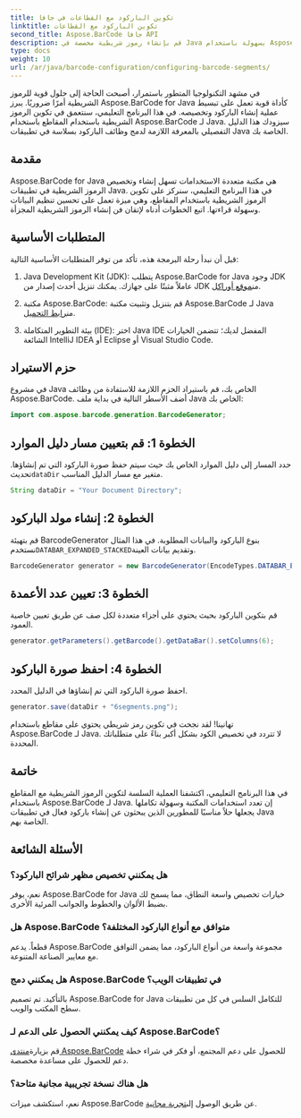 ```yaml
---
title: تكوين الباركود مع القطاعات في جافا
linktitle: تكوين الباركود مع القطاعات
second_title: Aspose.BarCode جافا API
description: قم بإنشاء رموز شريطية مخصصة في Java بسهولة باستخدام Aspose.BarCode. متعددة الاستخدامات وفعالة وصديقة للمطورين.
type: docs
weight: 10
url: /ar/java/barcode-configuration/configuring-barcode-segments/
---
```


في مشهد التكنولوجيا المتطور باستمرار، أصبحت الحاجة إلى حلول قوية للرموز الشريطية أمرًا ضروريًا. يبرز Aspose.BarCode for Java كأداة قوية تعمل على تبسيط عملية إنشاء الباركود وتخصيصه. في هذا البرنامج التعليمي، سنتعمق في تكوين الرموز الشريطية باستخدام المقاطع باستخدام Aspose.BarCode لـ Java. سيزودك هذا الدليل التفصيلي بالمعرفة اللازمة لدمج وظائف الباركود بسلاسة في تطبيقات Java الخاصة بك.

## مقدمة

Aspose.BarCode for Java هي مكتبة متعددة الاستخدامات تسهل إنشاء وتخصيص الرموز الشريطية في تطبيقات Java. في هذا البرنامج التعليمي، سنركز على تكوين الرموز الشريطية باستخدام المقاطع، وهي ميزة تعمل على تحسين تنظيم البيانات وسهولة قراءتها. اتبع الخطوات أدناه لإتقان فن إنشاء الرموز الشريطية المجزأة.

## المتطلبات الأساسية

قبل أن نبدأ رحلة البرمجة هذه، تأكد من توفر المتطلبات الأساسية التالية:

1.  Java Development Kit (JDK): يتطلب Aspose.BarCode for Java وجود JDK عاملاً مثبتًا على جهازك. يمكنك تنزيل أحدث إصدار من JDK من[موقع أوراكل](https://www.oracle.com/java/technologies/javase-downloads.html).

2.  مكتبة Aspose.BarCode: قم بتنزيل وتثبيت مكتبة Aspose.BarCode لـ Java من[رابط التحميل](https://releases.aspose.com/barcode/java/).

3. بيئة التطوير المتكاملة (IDE): اختر Java IDE المفضل لديك؛ تتضمن الخيارات الشائعة IntelliJ IDEA أو Eclipse أو Visual Studio Code.

## حزم الاستيراد

في مشروع Java الخاص بك، قم باستيراد الحزم اللازمة للاستفادة من وظائف Aspose.BarCode. أضف الأسطر التالية في بداية ملف Java الخاص بك:

```java
import com.aspose.barcode.generation.BarcodeGenerator;
```

## الخطوة 1: قم بتعيين مسار دليل الموارد

 حدد المسار إلى دليل الموارد الخاص بك حيث سيتم حفظ صورة الباركود التي تم إنشاؤها. تحديث`dataDir` متغير مع مسار الدليل المناسب.

```java
String dataDir = "Your Document Directory";
```

## الخطوة 2: إنشاء مولد الباركود

 قم بتهيئة BarcodeGenerator بنوع الباركود والبيانات المطلوبة. في هذا المثال نستخدم`DATABAR_EXPANDED_STACKED`وتقديم بيانات العينة.

```java
BarcodeGenerator generator = new BarcodeGenerator(EncodeTypes.DATABAR_EXPANDED_STACKED, "(01)98898765432106(3202)012345(15)991231");
```

## الخطوة 3: تعيين عدد الأعمدة

قم بتكوين الباركود بحيث يحتوي على أجزاء متعددة لكل صف عن طريق تعيين خاصية العمود.

```java
generator.getParameters().getBarcode().getDataBar().setColumns(6);
```

## الخطوة 4: احفظ صورة الباركود

احفظ صورة الباركود التي تم إنشاؤها في الدليل المحدد.

```java
generator.save(dataDir + "6segments.png");
```

تهانينا! لقد نجحت في تكوين رمز شريطي يحتوي على مقاطع باستخدام Aspose.BarCode لـ Java. لا تتردد في تخصيص الكود بشكل أكبر بناءً على متطلباتك المحددة.

## خاتمة

في هذا البرنامج التعليمي، اكتشفنا العملية السلسة لتكوين الرموز الشريطية مع المقاطع باستخدام Aspose.BarCode لـ Java. إن تعدد استخدامات المكتبة وسهولة تكاملها يجعلها حلاً مناسبًا للمطورين الذين يبحثون عن إنشاء باركود فعال في تطبيقات Java الخاصة بهم.

## الأسئلة الشائعة

### هل يمكنني تخصيص مظهر شرائح الباركود؟
نعم، يوفر Aspose.BarCode for Java خيارات تخصيص واسعة النطاق، مما يسمح لك بضبط الألوان والخطوط والجوانب المرئية الأخرى.

### هل Aspose.BarCode متوافق مع أنواع الباركود المختلفة؟
قطعاً. يدعم Aspose.BarCode مجموعة واسعة من أنواع الباركود، مما يضمن التوافق مع معايير الصناعة المتنوعة.

### هل يمكنني دمج Aspose.BarCode في تطبيقات الويب؟
بالتأكيد. تم تصميم Aspose.BarCode for Java للتكامل السلس في كل من تطبيقات سطح المكتب والويب.

### كيف يمكنني الحصول على الدعم لـ Aspose.BarCode؟
 قم بزيارة[منتدى Aspose.BarCode](https://forum.aspose.com/c/barcode/13) للحصول على دعم المجتمع، أو فكر في شراء خطة دعم للحصول على مساعدة مخصصة.

### هل هناك نسخة تجريبية مجانية متاحة؟
 نعم، استكشف ميزات Aspose.BarCode عن طريق الوصول إلى[تجربة مجانية](https://releases.aspose.com/).
